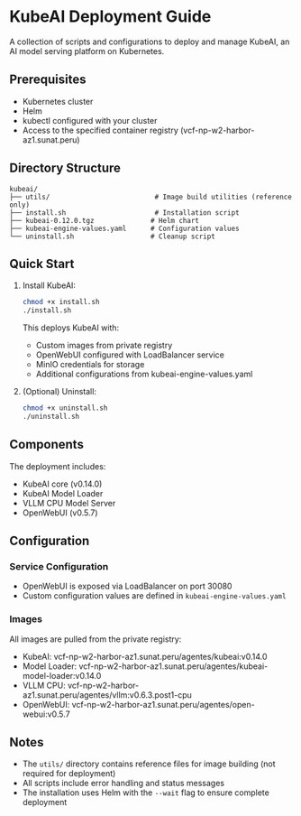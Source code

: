 # KubeAI Deployment Guide

A collection of scripts and configurations to deploy and manage KubeAI, an AI model serving platform on Kubernetes.

## Prerequisites

- Kubernetes cluster
- Helm
- kubectl configured with your cluster
- Access to the specified container registry (vcf-np-w2-harbor-az1.sunat.peru)

## Directory Structure

```
kubeai/
├── utils/                          # Image build utilities (reference only)
├── install.sh                      # Installation script
├── kubeai-0.12.0.tgz              # Helm chart
├── kubeai-engine-values.yaml      # Configuration values
└── uninstall.sh                   # Cleanup script
```

## Quick Start

1. Install KubeAI:
   ```bash
   chmod +x install.sh
   ./install.sh
   ```
   This deploys KubeAI with:
   - Custom images from private registry
   - OpenWebUI configured with LoadBalancer service
   - MinIO credentials for storage
   - Additional configurations from kubeai-engine-values.yaml

2. (Optional) Uninstall:
   ```bash
   chmod +x uninstall.sh
   ./uninstall.sh
   ```

## Components

The deployment includes:
- KubeAI core (v0.14.0)
- KubeAI Model Loader
- VLLM CPU Model Server
- OpenWebUI (v0.5.7)

## Configuration

### Service Configuration
- OpenWebUI is exposed via LoadBalancer on port 30080
- Custom configuration values are defined in `kubeai-engine-values.yaml`


### Images
All images are pulled from the private registry:
- KubeAI: vcf-np-w2-harbor-az1.sunat.peru/agentes/kubeai:v0.14.0
- Model Loader: vcf-np-w2-harbor-az1.sunat.peru/agentes/kubeai-model-loader:v0.14.0
- VLLM CPU: vcf-np-w2-harbor-az1.sunat.peru/agentes/vllm:v0.6.3.post1-cpu
- OpenWebUI: vcf-np-w2-harbor-az1.sunat.peru/agentes/open-webui:v0.5.7

## Notes

- The `utils/` directory contains reference files for image building (not required for deployment)
- All scripts include error handling and status messages
- The installation uses Helm with the `--wait` flag to ensure complete deployment
